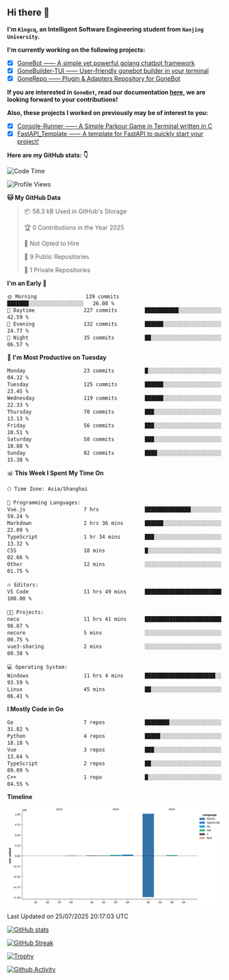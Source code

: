 ## Hi there 👋

**I'm `Kingcq`, an Intelligent Software Engineering student from `Nanjing University`.**

**I'm currently working on the following projects:**

- [x] [GoneBot —— A simple yet powerful golang chatbot framework](https://github.com/gonebot-dev/gonebot)
- [x] [GoneBuilder-TUI —— User-friendly gonebot builder in your terminal](https://github.com/gonebot-dev/gonebuilder-tui)
- [x] [GoneRepo —— Plugin & Adapters Repository for GoneBot](https://github.com/gonebot-dev/gonerepo)

**If you are interested in `GoneBot`, read our documentation [here](https://gonebot-dev.github.io/), we are looking forward to your contributions!**

**Also, these projects I worked on previously may be of interest to you:**

- [x] [Console-Runner —— A Simple Parkour Game in Terminal written in C](https://github.com/Kingcxp/Console-Runners)
- [x] [FastAPI_Template —— A template for FastAPI to quickly start your project!](https://github.com/Kingcxp/FastAPI_Template)

**Here are my GitHub stats: 👇**
<!--START_SECTION:waka-->
![Code Time](http://img.shields.io/badge/Code%20Time-1%2C774%20hrs%2035%20mins-blue)

![Profile Views](http://img.shields.io/badge/Profile%20Views-0-blue)

**🐱 My GitHub Data** 

> 📦 58.3 kB Used in GitHub's Storage 
 > 
> 🏆 0 Contributions in the Year 2025
 > 
> 🚫 Not Opted to Hire
 > 
> 📜 9 Public Repositories 
 > 
> 🔑 1 Private Repositories 
 > 
**I'm an Early 🐤** 

```text
🌞 Morning                139 commits         ███████░░░░░░░░░░░░░░░░░░   26.08 % 
🌆 Daytime                227 commits         ███████████░░░░░░░░░░░░░░   42.59 % 
🌃 Evening                132 commits         ██████░░░░░░░░░░░░░░░░░░░   24.77 % 
🌙 Night                  35 commits          ██░░░░░░░░░░░░░░░░░░░░░░░   06.57 % 
```
📅 **I'm Most Productive on Tuesday** 

```text
Monday                   23 commits          █░░░░░░░░░░░░░░░░░░░░░░░░   04.32 % 
Tuesday                  125 commits         ██████░░░░░░░░░░░░░░░░░░░   23.45 % 
Wednesday                119 commits         ██████░░░░░░░░░░░░░░░░░░░   22.33 % 
Thursday                 70 commits          ███░░░░░░░░░░░░░░░░░░░░░░   13.13 % 
Friday                   56 commits          ███░░░░░░░░░░░░░░░░░░░░░░   10.51 % 
Saturday                 58 commits          ███░░░░░░░░░░░░░░░░░░░░░░   10.88 % 
Sunday                   82 commits          ████░░░░░░░░░░░░░░░░░░░░░   15.38 % 
```


📊 **This Week I Spent My Time On** 

```text
🕑︎ Time Zone: Asia/Shanghai

💬 Programming Languages: 
Vue.js                   7 hrs               ███████████████░░░░░░░░░░   59.24 % 
Markdown                 2 hrs 36 mins       ██████░░░░░░░░░░░░░░░░░░░   22.09 % 
TypeScript               1 hr 34 mins        ███░░░░░░░░░░░░░░░░░░░░░░   13.32 % 
CSS                      18 mins             █░░░░░░░░░░░░░░░░░░░░░░░░   02.66 % 
Other                    12 mins             ░░░░░░░░░░░░░░░░░░░░░░░░░   01.75 % 

🔥 Editors: 
VS Code                  11 hrs 49 mins      █████████████████████████   100.00 % 

🐱‍💻 Projects: 
neco                     11 hrs 41 mins      █████████████████████████   98.87 % 
necore                   5 mins              ░░░░░░░░░░░░░░░░░░░░░░░░░   00.75 % 
vue3-sharing             2 mins              ░░░░░░░░░░░░░░░░░░░░░░░░░   00.38 % 

💻 Operating System: 
Windows                  11 hrs 4 mins       ███████████████████████░░   93.59 % 
Linux                    45 mins             ██░░░░░░░░░░░░░░░░░░░░░░░   06.41 % 
```

**I Mostly Code in Go** 

```text
Go                       7 repos             ████████░░░░░░░░░░░░░░░░░   31.82 % 
Python                   4 repos             █████░░░░░░░░░░░░░░░░░░░░   18.18 % 
Vue                      3 repos             ███░░░░░░░░░░░░░░░░░░░░░░   13.64 % 
TypeScript               2 repos             ██░░░░░░░░░░░░░░░░░░░░░░░   09.09 % 
C++                      1 repo              █░░░░░░░░░░░░░░░░░░░░░░░░   04.55 % 
```



**Timeline**

![Lines of Code chart](https://raw.githubusercontent.com/Kingcxp/Kingcxp/main/assets/bar_graph.png)


 Last Updated on 25/07/2025 20:17:03 UTC
<!--END_SECTION:waka-->

[![GitHub stats](https://github-readme-stats.vercel.app/api?username=Kingcxp&show_icons=true&count_private=true&theme=aura&hide_border=true&icon_color=FF4500&text_color=76EE00)](https://github.com/anuraghazra/github-readme-stats)    

[![GitHub Streak](https://github-readme-streak-stats.herokuapp.com/?user=Kingcxp&hide_border=true&theme=catppuccin-macchiato)](https://git.io/streak-stats)

[![Trophy](https://github-profile-trophy.vercel.app/?username=Kingcxp&theme=dracula)](https://github.com/ryo-ma/github-profile-trophy)

[![Github Activity](https://github-readme-activity-graph.vercel.app/graph?username=Kingcxp&theme=tokyo-night&hide_border=true)](https://github.com/ashutosh00710/github-readme-activity-graph)